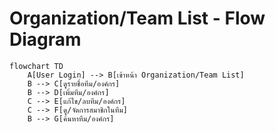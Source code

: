 # Organization/Team List - Flow Diagram

```mermaid
flowchart TD
    A[User Login] --> B[เข้าหน้า Organization/Team List]
    B --> C[ดูรายชื่อทีม/องค์กร]
    B --> D[เพิ่มทีม/องค์กร]
    C --> E[แก้ไข/ลบทีม/องค์กร]
    C --> F[ดู/จัดการสมาชิกในทีม]
    B --> G[ค้นหาทีม/องค์กร]
```